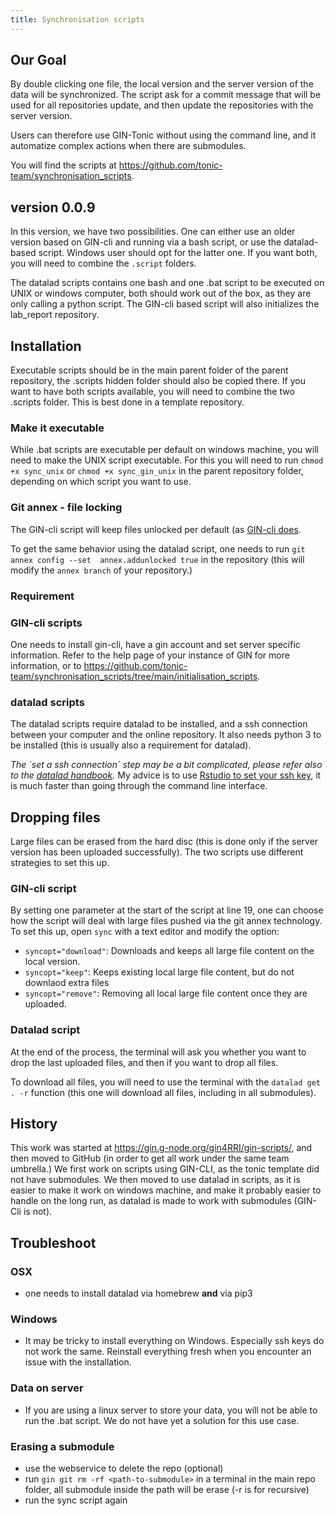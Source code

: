 ```yaml
---
title: Synchronisation scripts
---
```


## Our Goal

By double clicking one file, the local version and the server version of
the data will be synchronized.
The script ask for a commit message that will be used for all repositories update, and then update the repositories with the server version.

Users can therefore use GIN-Tonic without using the command line,
and it automatize complex actions when there are submodules.

You will find the scripts at https://github.com/tonic-team/synchronisation_scripts.

## version 0.0.9

In this version, we have two possibilities. One can either use an older version based on GIN-cli and running via a bash script, or use the datalad-based script. Windows user should opt for the latter one.
If you want both, you will need to combine the `.script` folders.

The datalad scripts contains one bash and one .bat script to be executed on UNIX or windows computer, both should work out of the box, as they are only calling a python script.
The GIN-cli based script will also initializes the lab_report repository.

## Installation

Executable scripts should be in the main parent folder of the parent repository, the .scripts hidden folder should also be copied there. If you want to have both scripts available, you will need to combine the two .scripts folder. This is best done in a template repository.

### Make it executable

While .bat scripts are executable per default on windows machine, you will need to make the UNIX script executable. For this you will need to run `chmod +x sync_unix` or `chmod +x sync_gin_unix` in the parent repository folder, depending on which script you want to use.

### Git annex - file locking

The GIN-cli script will keep files unlocked per default (as [GIN-cli does](https://gin.g-node.org/G-Node/Info/wiki/GIN+CLI+Usage+Tutorial#file-locking).

To get the same behavior using the datalad script, one needs to run `git annex config --set  annex.addunlocked true` in the repository (this will modify the `annex branch` of your repository.)

### Requirement

### GIN-cli scripts

One needs to install gin-cli, have a gin account and set server specific information. Refer to the help page of your instance of GIN for more information, or to https://github.com/tonic-team/synchronisation_scripts/tree/main/initialisation_scripts.

### datalad scripts

The datalad scripts require datalad to be installed, and a ssh connection between your computer and the online repository.
It also needs python 3 to be installed (this is usually also a requirement for datalad).

_The \`set a ssh connection\` step may be a bit complicated, please refer also to the [datalad handbook](http://handbook.datalad.org/en/latest/index.html#)._ My advice is to use [Rstudio to set your ssh key](https://happygitwithr.com/ssh-keys.html), it is much faster than going through the command line interface.

## Dropping files

Large files can be erased from the hard disc (this is done only if the server version has been uploaded successfully). The two scripts use different strategies to set this up.

### GIN-cli script

By setting one parameter at the start of the script at line 19, one can choose
how the script will deal with large files pushed via the git annex technology.
To set this up, open `sync` with a text editor and modify the option:

- `syncopt="download"`: Downloads and keeps all large file content on the local version.
- `syncopt="keep"`: Keeps existing local large file content, but do not downlaod extra files
- `syncopt="remove"`: Removing all local large file content once they are uploaded.

### Datalad script

At the end of the process, the terminal will ask you whether you want to drop the last uploaded files, and then if you want to drop all files.

To download all files, you will need to use the terminal with the `datalad get . -r` function (this one will download all files, including in all submodules).

## History

This work was started at <https://gin.g-node.org/gin4RRI/gin-scripts/>, and then moved to GitHub (in order to get all work under the same team umbrella.) We first work on scripts using GIN-CLI, as the tonic template did not have submodules.
We then moved to use datalad in scripts, as it is easier to make it work on windows machine, and make it probably easier to handle on the long run, as datalad is made to work with submodules (GIN-Cli is not).

## Troubleshoot

### OSX

- one needs to install datalad via homebrew **and** via pip3

### Windows

- It may be tricky to install everything on Windows. Especially ssh keys do not work the same. Reinstall everything fresh when you encounter an issue with the installation.

### Data on server

- If you are using a linux server to store your data, you will not be able to run the .bat script. We do not have yet a solution for this use case.

### Erasing a submodule

- use the webservice to delete the repo (optional)
- run `gin git rm -rf <path-to-submodule>` in a terminal in the main repo folder, all submodule inside the path will be erase (-r is for recursive)
- run the sync script again
